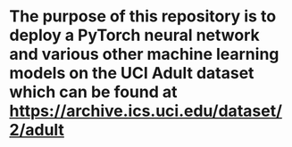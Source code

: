 # The purpose of this repository is to deploy a PyTorch neural network and various other machine learning models on the UCI Adult dataset which can be found at https://archive.ics.uci.edu/dataset/2/adult

